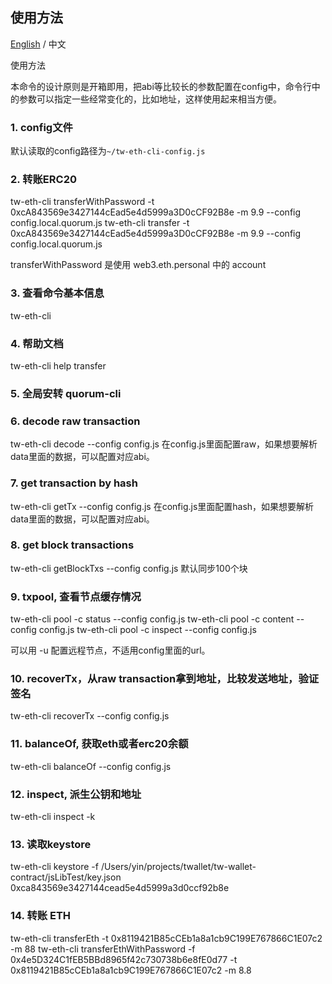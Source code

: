 ## 使用方法

[English](./README.en.md) / 中文

使用方法

本命令的设计原则是开箱即用，把abi等比较长的参数配置在config中，命令行中的参数可以指定一些经常变化的，比如地址，这样使用起来相当方便。

### 1. config文件
默认读取的config路径为`~/tw-eth-cli-config.js`

### 2. 转账ERC20

tw-eth-cli transferWithPassword -t 0xcA843569e3427144cEad5e4d5999a3D0cCF92B8e -m 9.9 --config config.local.quorum.js 
tw-eth-cli transfer -t 0xcA843569e3427144cEad5e4d5999a3D0cCF92B8e -m 9.9 --config config.local.quorum.js 

transferWithPassword 是使用 web3.eth.personal 中的 account

### 3. 查看命令基本信息
tw-eth-cli

### 4. 帮助文档
tw-eth-cli help transfer 

### 5. 全局安转 quorum-cli


### 6. decode raw transaction
tw-eth-cli decode --config config.js
在config.js里面配置raw，如果想要解析data里面的数据，可以配置对应abi。

### 7. get transaction by hash
tw-eth-cli getTx --config config.js
在config.js里面配置hash，如果想要解析data里面的数据，可以配置对应abi。

### 8. get block transactions
tw-eth-cli getBlockTxs --config config.js 
默认同步100个块

### 9. txpool, 查看节点缓存情况
 tw-eth-cli pool -c status --config config.js 
 tw-eth-cli pool -c content --config config.js 
 tw-eth-cli pool -c inspect --config config.js 

可以用 -u 配置远程节点，不适用config里面的url。

### 10. recoverTx，从raw transaction拿到地址，比较发送地址，验证签名
tw-eth-cli recoverTx --config config.js

### 11. balanceOf, 获取eth或者erc20余额
tw-eth-cli balanceOf --config config.js

### 12. inspect, 派生公钥和地址
tw-eth-cli inspect -k <privateKey> 

### 13. 读取keystore
 tw-eth-cli keystore -f /Users/yin/projects/twallet/tw-wallet-contract/jsLibTest/key.json
0xca843569e3427144cead5e4d5999a3d0ccf92b8e

### 14. 转账 ETH
tw-eth-cli transferEth -t 0x8119421B85cCEb1a8a1cb9C199E767866C1E07c2 -m 88 
tw-eth-cli transferEthWithPassword -f 0x4e5D324C1fEB5BBd8965f42c730738b6e8fE0d77 -t 0x8119421B85cCEb1a8a1cb9C199E767866C1E07c2 -m 8.8



